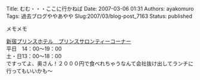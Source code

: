 Title: むむ・・・ここに行かねば
Date: 2007-03-06 01:31
Authors: ayakomuro
Tags:  過去ブログややあやや
Slug:2007/03/blog-post_7163
Status: published

メモメモ  

[新宿プリンスホテル　プリンスサロンティーコーナー](http://www.hotpepper.jp/A_20100/strJ000003189.html)  
平日　14：00～19：00  
土・日13：00～18：00  
ですってよ、奥さん！２０００円で食べれちゃうなんて会社抜け出してランチに行ってもいいかも～
